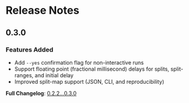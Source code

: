 # Release Notes

## 0.3.0

### Features Added

* Add `--yes` confirmation flag for non-interactive runs
* Support floating point (fractional millisecond) delays for splits, split-ranges, and initial delay
* Improved split-map support (JSON, CLI, and reproducibility)

**Full Changelog**: [0.2.2...0.3.0](https://github.com/dlahmad/sync-nudger/compare/0.2.2...0.3.0)
